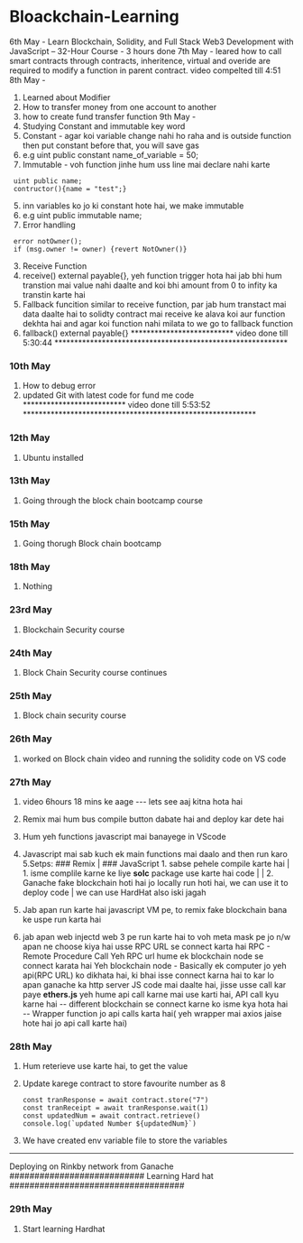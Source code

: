 # Bloackchain-Learning
6th May - Learn Blockchain, Solidity, and Full Stack Web3 Development with JavaScript – 32-Hour Course - 3 hours done
7th May - leared how to call smart contracts through contracts, inheritence, virtual and overide are required to modify a function in parent contract. video compelted till 4:51
8th May - 
1. Learned about Modifier 
2. How to transfer money from one account to another
3. how to create fund transfer function
9th May - 
1. Studying Constant and immutable key word
  1. Constant - agar koi variable change nahi ho raha and is outside function then put constant before that, you will save gas
  2. e.g uint public constant name_of_variable = 50;
  1. Immutable - voh function jinhe hum uss line mai declare nahi karte 
  ``` solidity
   uint public name;
   contructor(){name = "test";}
   ```
  
  5. inn variables ko jo ki constant hote hai, we make immutable
  6. e.g uint public immutable name;
2. Error handling 

  ``` solidity
   error notOwner();
   if (msg.owner != owner) {revert NotOwner()}
  ```
3. Receive Function
  1. receive() external payable{}, yeh function trigger hota hai jab bhi hum transtion mai value nahi daalte and koi bhi amount from 0 to infity ka transtin karte hai
4. Fallback funcition similar to receive function, par jab hum transtact mai data daalte hai to solidty contract mai receive ke alava koi aur function dekhta hai and agar koi function nahi milata to we go to fallback function
  1. fallback() external payable{} 
 ************************** video done till 5:30:44 ***********************************************************
 
 ### 10th May
 1. How to debug error
 2. updated Git with latest code for fund me code
 ************************** video done till 5:53:52 ***********************************************************

### 12th May
1. Ubuntu installed 

### 13th May
1. Going through the block chain bootcamp course

### 15th May
1. Going thorugh Block chain bootcamp

### 18th May
1. Nothing
### 23rd May
1. Blockchain Security course
### 24th May
1. Block Chain Security course continues
### 25th May
1. Block chain security course
### 26th May
1. worked on Block chain video and running the solidity code on VS code
### 27th May
1. video 6hours 18 mins ke aage --- lets see aaj kitna hota hai
2. Remix mai hum bus compile button dabate hai and deploy kar dete hai 
3. Hum yeh functions javascript mai banayege in VScode
4. Javascript mai sab kuch ek main functions mai daalo and then run karo
5.Setps: 
                  ### Remix                        |                  ### JavaScript
            1. sabse pehele compile karte hai     |    1. isme complile karne ke liye **solc** package use karte hai
                code                              |
                                                  |    2. Ganache fake blockchain hoti hai jo locally run hoti hai, we can use it to deploy code
                                                  |        we can use HardHat also iski jagah
       
 6. Jab apan run karte hai javascript VM pe, to remix fake blockchain bana ke uspe run karta hai
 7. jab apan web injectd web 3 pe run karte hai to voh meta mask pe jo n/w apan ne choose kiya hai usse RPC URL se connect karta hai
  RPC - Remote Procedure Call
        Yeh RPC url hume ek blockchain node se connect karata hai
        Yeh blockchain node - Basically ek computer jo yeh api(RPC URL) ko dikhata hai, ki bhai isse connect karna hai to kar lo
        apan ganache ka http server JS code mai daalte hai, jisse usse call kar paye 
        **ethers.js** yeh hume api call karne mai use karti hai, 
              API call kyu karne hai -- different blockchain se connect karne ko
              isme kya hota hai -- Wrapper function jo api calls karta hai( yeh wrapper mai axios jaise hote hai jo api call karte hai)
 
 ### 28th May
 1. Hum reterieve use karte hai, to get the value
 2. Update karege contract to store favourite number as 8
      ```solidity
      const tranResponse = await contract.store("7")
      const tranReceipt = await tranResponse.wait(1)
      const updatedNum = await contract.retrieve()
      console.log(`updated Number ${updatedNum}`)
      ```
      
  3. We have created env variable file to store the variables
*********************************
Deploying on Rinkby network from Ganache
########################### Learning Hard hat ###################################
### 29th May
1. Start learning Hardhat

